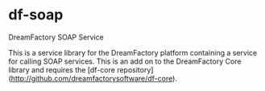 # df-soap
DreamFactory SOAP Service

This is a service library for the DreamFactory platform containing a service for calling SOAP services.
This is an add on to the DreamFactory Core library and requires the [df-core repository] (http://github.com/dreamfactorysoftware/df-core).